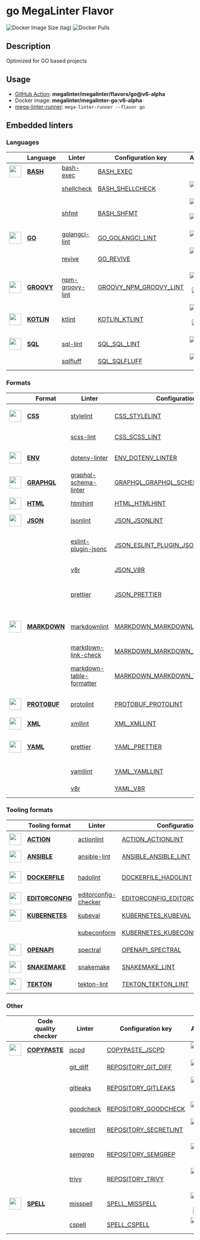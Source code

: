 # go MegaLinter Flavor

![Docker Image Size (tag)](https://img.shields.io/docker/image-size/megalinter/megalinter-go/v6-alpha)
![Docker Pulls](https://img.shields.io/docker/pulls/megalinter/megalinter-go)

## Description

Optimized for GO based projects

## Usage

- [GitHub Action](https://megalinter.github.io/v6-alpha/installation/#github-action): **megalinter/megalinter/flavors/go@v6-alpha**
- Docker image: **megalinter/megalinter-go:v6-alpha**
- [mega-linter-runner](https://megalinter.github.io/v6-alpha/mega-linter-runner/): `mega-linter-runner --flavor go`

## Embedded linters

### Languages

|                                                                             <!-- -->                                                                             | Language                                                                | Linter                                                                                       | Configuration key                                                                                   |                                                                                                                     Additional                                                                                                                      |
|:----------------------------------------------------------------------------------------------------------------------------------------------------------------:|-------------------------------------------------------------------------|----------------------------------------------------------------------------------------------|-----------------------------------------------------------------------------------------------------|:---------------------------------------------------------------------------------------------------------------------------------------------------------------------------------------------------------------------------------------------------:|
|  <img src="https://github.com/megalinter/megalinter/raw/main/docs/assets/icons/bash.ico" alt="" height="32px" class="megalinter-icon"></a> <!-- linter-icon -->  | [**BASH**](https://megalinter.github.io/v6-alpha/descriptors/bash/)     | [bash-exec](https://megalinter.github.io/v6-alpha/descriptors/bash_bash_exec/)               | [BASH_EXEC](https://megalinter.github.io/v6-alpha/descriptors/bash_bash_exec/)                      |                                                                                                                                                                                                                                                     |
|                                                                  <!-- --> <!-- linter-icon -->                                                                   |                                                                         | [shellcheck](https://megalinter.github.io/v6-alpha/descriptors/bash_shellcheck/)             | [BASH_SHELLCHECK](https://megalinter.github.io/v6-alpha/descriptors/bash_shellcheck/)               |                                                        [![GitHub stars](https://img.shields.io/github/stars/koalaman/shellcheck?cacheSeconds=3600)](https://github.com/koalaman/shellcheck)                                                         |
|                                                                  <!-- --> <!-- linter-icon -->                                                                   |                                                                         | [shfmt](https://megalinter.github.io/v6-alpha/descriptors/bash_shfmt/)                       | [BASH_SHFMT](https://megalinter.github.io/v6-alpha/descriptors/bash_shfmt/)                         |                                        [![GitHub stars](https://img.shields.io/github/stars/mvdan/sh?cacheSeconds=3600)](https://github.com/mvdan/sh) ![formatter](https://shields.io/badge/-format-yellow)                                         |
|   <img src="https://github.com/megalinter/megalinter/raw/main/docs/assets/icons/go.ico" alt="" height="32px" class="megalinter-icon"></a> <!-- linter-icon -->   | [**GO**](https://megalinter.github.io/v6-alpha/descriptors/go/)         | [golangci-lint](https://megalinter.github.io/v6-alpha/descriptors/go_golangci_lint/)         | [GO_GOLANGCI_LINT](https://megalinter.github.io/v6-alpha/descriptors/go_golangci_lint/)             |                                                     [![GitHub stars](https://img.shields.io/github/stars/golangci/golangci-lint?cacheSeconds=3600)](https://github.com/golangci/golangci-lint)                                                      |
|                                                                  <!-- --> <!-- linter-icon -->                                                                   |                                                                         | [revive](https://megalinter.github.io/v6-alpha/descriptors/go_revive/)                       | [GO_REVIVE](https://megalinter.github.io/v6-alpha/descriptors/go_revive/)                           |                                     [![GitHub stars](https://img.shields.io/github/stars/mgechev/revive?cacheSeconds=3600)](https://github.com/mgechev/revive) ![sarif](https://shields.io/badge/-SARIF-orange)                                     |
| <img src="https://github.com/megalinter/megalinter/raw/main/docs/assets/icons/groovy.ico" alt="" height="32px" class="megalinter-icon"></a> <!-- linter-icon --> | [**GROOVY**](https://megalinter.github.io/v6-alpha/descriptors/groovy/) | [npm-groovy-lint](https://megalinter.github.io/v6-alpha/descriptors/groovy_npm_groovy_lint/) | [GROOVY_NPM_GROOVY_LINT](https://megalinter.github.io/v6-alpha/descriptors/groovy_npm_groovy_lint/) | [![GitHub stars](https://img.shields.io/github/stars/nvuillam/npm-groovy-lint?cacheSeconds=3600)](https://github.com/nvuillam/npm-groovy-lint) ![autofix](https://shields.io/badge/-autofix-green) ![sarif](https://shields.io/badge/-SARIF-orange) |
| <img src="https://github.com/megalinter/megalinter/raw/main/docs/assets/icons/kotlin.ico" alt="" height="32px" class="megalinter-icon"></a> <!-- linter-icon --> | [**KOTLIN**](https://megalinter.github.io/v6-alpha/descriptors/kotlin/) | [ktlint](https://megalinter.github.io/v6-alpha/descriptors/kotlin_ktlint/)                   | [KOTLIN_KTLINT](https://megalinter.github.io/v6-alpha/descriptors/kotlin_ktlint/)                   |         [![GitHub stars](https://img.shields.io/github/stars/pinterest/ktlint?cacheSeconds=3600)](https://github.com/pinterest/ktlint) ![autofix](https://shields.io/badge/-autofix-green) ![sarif](https://shields.io/badge/-SARIF-orange)         |
|  <img src="https://github.com/megalinter/megalinter/raw/main/docs/assets/icons/sql.ico" alt="" height="32px" class="megalinter-icon"></a> <!-- linter-icon -->   | [**SQL**](https://megalinter.github.io/v6-alpha/descriptors/sql/)       | [sql-lint](https://megalinter.github.io/v6-alpha/descriptors/sql_sql_lint/)                  | [SQL_SQL_LINT](https://megalinter.github.io/v6-alpha/descriptors/sql_sql_lint/)                     |                                                       [![GitHub stars](https://img.shields.io/github/stars/joereynolds/sql-lint?cacheSeconds=3600)](https://github.com/joereynolds/sql-lint)                                                        |
|                                                                  <!-- --> <!-- linter-icon -->                                                                   |                                                                         | [sqlfluff](https://megalinter.github.io/v6-alpha/descriptors/sql_sqlfluff/)                  | [SQL_SQLFLUFF](https://megalinter.github.io/v6-alpha/descriptors/sql_sqlfluff/)                     |                                                          [![GitHub stars](https://img.shields.io/github/stars/sqlfluff/sqlfluff?cacheSeconds=3600)](https://github.com/sqlfluff/sqlfluff)                                                           |

### Formats

|                                                                              <!-- -->                                                                              | Format                                                                      | Linter                                                                                                           | Configuration key                                                                                                         |                                                                                                                          Additional                                                                                                                           |
|:------------------------------------------------------------------------------------------------------------------------------------------------------------------:|-----------------------------------------------------------------------------|------------------------------------------------------------------------------------------------------------------|---------------------------------------------------------------------------------------------------------------------------|:-------------------------------------------------------------------------------------------------------------------------------------------------------------------------------------------------------------------------------------------------------------:|
|   <img src="https://github.com/megalinter/megalinter/raw/main/docs/assets/icons/css.ico" alt="" height="32px" class="megalinter-icon"></a> <!-- linter-icon -->    | [**CSS**](https://megalinter.github.io/v6-alpha/descriptors/css/)           | [stylelint](https://megalinter.github.io/v6-alpha/descriptors/css_stylelint/)                                    | [CSS_STYLELINT](https://megalinter.github.io/v6-alpha/descriptors/css_stylelint/)                                         |                                   [![GitHub stars](https://img.shields.io/github/stars/stylelint/stylelint?cacheSeconds=3600)](https://github.com/stylelint/stylelint) ![autofix](https://shields.io/badge/-autofix-green)                                    |
|                                                                   <!-- --> <!-- linter-icon -->                                                                    |                                                                             | [scss-lint](https://megalinter.github.io/v6-alpha/descriptors/css_scss_lint/)                                    | [CSS_SCSS_LINT](https://megalinter.github.io/v6-alpha/descriptors/css_scss_lint/)                                         |                                                                   [![GitHub stars](https://img.shields.io/github/stars/sds/scss-lint?cacheSeconds=3600)](https://github.com/sds/scss-lint)                                                                    |
|   <img src="https://github.com/megalinter/megalinter/raw/main/docs/assets/icons/env.ico" alt="" height="32px" class="megalinter-icon"></a> <!-- linter-icon -->    | [**ENV**](https://megalinter.github.io/v6-alpha/descriptors/env/)           | [dotenv-linter](https://megalinter.github.io/v6-alpha/descriptors/env_dotenv_linter/)                            | [ENV_DOTENV_LINTER](https://megalinter.github.io/v6-alpha/descriptors/env_dotenv_linter/)                                 |                           [![GitHub stars](https://img.shields.io/github/stars/dotenv-linter/dotenv-linter?cacheSeconds=3600)](https://github.com/dotenv-linter/dotenv-linter) ![autofix](https://shields.io/badge/-autofix-green)                            |
| <img src="https://github.com/megalinter/megalinter/raw/main/docs/assets/icons/graphql.ico" alt="" height="32px" class="megalinter-icon"></a> <!-- linter-icon -->  | [**GRAPHQL**](https://megalinter.github.io/v6-alpha/descriptors/graphql/)   | [graphql-schema-linter](https://megalinter.github.io/v6-alpha/descriptors/graphql_graphql_schema_linter/)        | [GRAPHQL_GRAPHQL_SCHEMA_LINTER](https://megalinter.github.io/v6-alpha/descriptors/graphql_graphql_schema_linter/)         |                                                  [![GitHub stars](https://img.shields.io/github/stars/cjoudrey/graphql-schema-linter?cacheSeconds=3600)](https://github.com/cjoudrey/graphql-schema-linter)                                                   |
|   <img src="https://github.com/megalinter/megalinter/raw/main/docs/assets/icons/html.ico" alt="" height="32px" class="megalinter-icon"></a> <!-- linter-icon -->   | [**HTML**](https://megalinter.github.io/v6-alpha/descriptors/html/)         | [htmlhint](https://megalinter.github.io/v6-alpha/descriptors/html_htmlhint/)                                     | [HTML_HTMLHINT](https://megalinter.github.io/v6-alpha/descriptors/html_htmlhint/)                                         |                                                               [![GitHub stars](https://img.shields.io/github/stars/htmlhint/HTMLHint?cacheSeconds=3600)](https://github.com/htmlhint/HTMLHint)                                                                |
|   <img src="https://github.com/megalinter/megalinter/raw/main/docs/assets/icons/json.ico" alt="" height="32px" class="megalinter-icon"></a> <!-- linter-icon -->   | [**JSON**](https://megalinter.github.io/v6-alpha/descriptors/json/)         | [jsonlint](https://megalinter.github.io/v6-alpha/descriptors/json_jsonlint/)                                     | [JSON_JSONLINT](https://megalinter.github.io/v6-alpha/descriptors/json_jsonlint/)                                         |                                                                  [![GitHub stars](https://img.shields.io/github/stars/zaach/jsonlint?cacheSeconds=3600)](https://github.com/zaach/jsonlint)                                                                   |
|                                                                   <!-- --> <!-- linter-icon -->                                                                    |                                                                             | [eslint-plugin-jsonc](https://megalinter.github.io/v6-alpha/descriptors/json_eslint_plugin_jsonc/)               | [JSON_ESLINT_PLUGIN_JSONC](https://megalinter.github.io/v6-alpha/descriptors/json_eslint_plugin_jsonc/)                   | [![GitHub stars](https://img.shields.io/github/stars/ota-meshi/eslint-plugin-jsonc?cacheSeconds=3600)](https://github.com/ota-meshi/eslint-plugin-jsonc) ![autofix](https://shields.io/badge/-autofix-green) ![sarif](https://shields.io/badge/-SARIF-orange) |
|                                                                   <!-- --> <!-- linter-icon -->                                                                    |                                                                             | [v8r](https://megalinter.github.io/v6-alpha/descriptors/json_v8r/)                                               | [JSON_V8R](https://megalinter.github.io/v6-alpha/descriptors/json_v8r/)                                                   |                                                                    [![GitHub stars](https://img.shields.io/github/stars/chris48s/v8r?cacheSeconds=3600)](https://github.com/chris48s/v8r)                                                                     |
|                                                                   <!-- --> <!-- linter-icon -->                                                                    |                                                                             | [prettier](https://megalinter.github.io/v6-alpha/descriptors/json_prettier/)                                     | [JSON_PRETTIER](https://megalinter.github.io/v6-alpha/descriptors/json_prettier/)                                         |                                    [![GitHub stars](https://img.shields.io/github/stars/prettier/prettier?cacheSeconds=3600)](https://github.com/prettier/prettier) ![formatter](https://shields.io/badge/-format-yellow)                                     |
| <img src="https://github.com/megalinter/megalinter/raw/main/docs/assets/icons/markdown.ico" alt="" height="32px" class="megalinter-icon"></a> <!-- linter-icon --> | [**MARKDOWN**](https://megalinter.github.io/v6-alpha/descriptors/markdown/) | [markdownlint](https://megalinter.github.io/v6-alpha/descriptors/markdown_markdownlint/)                         | [MARKDOWN_MARKDOWNLINT](https://megalinter.github.io/v6-alpha/descriptors/markdown_markdownlint/)                         |                              [![GitHub stars](https://img.shields.io/github/stars/DavidAnson/markdownlint?cacheSeconds=3600)](https://github.com/DavidAnson/markdownlint) ![formatter](https://shields.io/badge/-format-yellow)                               |
|                                                                   <!-- --> <!-- linter-icon -->                                                                    |                                                                             | [markdown-link-check](https://megalinter.github.io/v6-alpha/descriptors/markdown_markdown_link_check/)           | [MARKDOWN_MARKDOWN_LINK_CHECK](https://megalinter.github.io/v6-alpha/descriptors/markdown_markdown_link_check/)           |                                                       [![GitHub stars](https://img.shields.io/github/stars/tcort/markdown-link-check?cacheSeconds=3600)](https://github.com/tcort/markdown-link-check)                                                        |
|                                                                   <!-- --> <!-- linter-icon -->                                                                    |                                                                             | [markdown-table-formatter](https://megalinter.github.io/v6-alpha/descriptors/markdown_markdown_table_formatter/) | [MARKDOWN_MARKDOWN_TABLE_FORMATTER](https://megalinter.github.io/v6-alpha/descriptors/markdown_markdown_table_formatter/) |                    [![GitHub stars](https://img.shields.io/github/stars/nvuillam/markdown-table-formatter?cacheSeconds=3600)](https://github.com/nvuillam/markdown-table-formatter) ![formatter](https://shields.io/badge/-format-yellow)                     |
| <img src="https://github.com/megalinter/megalinter/raw/main/docs/assets/icons/protobuf.ico" alt="" height="32px" class="megalinter-icon"></a> <!-- linter-icon --> | [**PROTOBUF**](https://megalinter.github.io/v6-alpha/descriptors/protobuf/) | [protolint](https://megalinter.github.io/v6-alpha/descriptors/protobuf_protolint/)                               | [PROTOBUF_PROTOLINT](https://megalinter.github.io/v6-alpha/descriptors/protobuf_protolint/)                               |                                   [![GitHub stars](https://img.shields.io/github/stars/yoheimuta/protolint?cacheSeconds=3600)](https://github.com/yoheimuta/protolint) ![autofix](https://shields.io/badge/-autofix-green)                                    |
|   <img src="https://github.com/megalinter/megalinter/raw/main/docs/assets/icons/xml.ico" alt="" height="32px" class="megalinter-icon"></a> <!-- linter-icon -->    | [**XML**](https://megalinter.github.io/v6-alpha/descriptors/xml/)           | [xmllint](https://megalinter.github.io/v6-alpha/descriptors/xml_xmllint/)                                        | [XML_XMLLINT](https://megalinter.github.io/v6-alpha/descriptors/xml_xmllint/)                                             |                                                                                                                                                                                                                                                               |
|   <img src="https://github.com/megalinter/megalinter/raw/main/docs/assets/icons/yaml.ico" alt="" height="32px" class="megalinter-icon"></a> <!-- linter-icon -->   | [**YAML**](https://megalinter.github.io/v6-alpha/descriptors/yaml/)         | [prettier](https://megalinter.github.io/v6-alpha/descriptors/yaml_prettier/)                                     | [YAML_PRETTIER](https://megalinter.github.io/v6-alpha/descriptors/yaml_prettier/)                                         |                                    [![GitHub stars](https://img.shields.io/github/stars/prettier/prettier?cacheSeconds=3600)](https://github.com/prettier/prettier) ![formatter](https://shields.io/badge/-format-yellow)                                     |
|                                                                   <!-- --> <!-- linter-icon -->                                                                    |                                                                             | [yamllint](https://megalinter.github.io/v6-alpha/descriptors/yaml_yamllint/)                                     | [YAML_YAMLLINT](https://megalinter.github.io/v6-alpha/descriptors/yaml_yamllint/)                                         |                                                            [![GitHub stars](https://img.shields.io/github/stars/adrienverge/yamllint?cacheSeconds=3600)](https://github.com/adrienverge/yamllint)                                                             |
|                                                                   <!-- --> <!-- linter-icon -->                                                                    |                                                                             | [v8r](https://megalinter.github.io/v6-alpha/descriptors/yaml_v8r/)                                               | [YAML_V8R](https://megalinter.github.io/v6-alpha/descriptors/yaml_v8r/)                                                   |                                                                    [![GitHub stars](https://img.shields.io/github/stars/chris48s/v8r?cacheSeconds=3600)](https://github.com/chris48s/v8r)                                                                     |

### Tooling formats

|                                                                                <!-- -->                                                                                | Tooling format                                                                      | Linter                                                                                                       | Configuration key                                                                                                         |                                                                                    Additional                                                                                     |
|:----------------------------------------------------------------------------------------------------------------------------------------------------------------------:|-------------------------------------------------------------------------------------|--------------------------------------------------------------------------------------------------------------|---------------------------------------------------------------------------------------------------------------------------|:---------------------------------------------------------------------------------------------------------------------------------------------------------------------------------:|
|   <img src="https://github.com/megalinter/megalinter/raw/main/docs/assets/icons/default.ico" alt="" height="32px" class="megalinter-icon"></a> <!-- linter-icon -->    | [**ACTION**](https://megalinter.github.io/v6-alpha/descriptors/action/)             | [actionlint](https://megalinter.github.io/v6-alpha/descriptors/action_actionlint/)                           | [ACTION_ACTIONLINT](https://megalinter.github.io/v6-alpha/descriptors/action_actionlint/)                                 |                          [![GitHub stars](https://img.shields.io/github/stars/rhysd/actionlint?cacheSeconds=3600)](https://github.com/rhysd/actionlint)                           |
|   <img src="https://github.com/megalinter/megalinter/raw/main/docs/assets/icons/ansible.ico" alt="" height="32px" class="megalinter-icon"></a> <!-- linter-icon -->    | [**ANSIBLE**](https://megalinter.github.io/v6-alpha/descriptors/ansible/)           | [ansible-lint](https://megalinter.github.io/v6-alpha/descriptors/ansible_ansible_lint/)                      | [ANSIBLE_ANSIBLE_LINT](https://megalinter.github.io/v6-alpha/descriptors/ansible_ansible_lint/)                           |                      [![GitHub stars](https://img.shields.io/github/stars/ansible/ansible-lint?cacheSeconds=3600)](https://github.com/ansible/ansible-lint)                       |
|  <img src="https://github.com/megalinter/megalinter/raw/main/docs/assets/icons/dockerfile.ico" alt="" height="32px" class="megalinter-icon"></a> <!-- linter-icon -->  | [**DOCKERFILE**](https://megalinter.github.io/v6-alpha/descriptors/dockerfile/)     | [hadolint](https://megalinter.github.io/v6-alpha/descriptors/dockerfile_hadolint/)                           | [DOCKERFILE_HADOLINT](https://megalinter.github.io/v6-alpha/descriptors/dockerfile_hadolint/)                             | [![GitHub stars](https://img.shields.io/github/stars/hadolint/hadolint?cacheSeconds=3600)](https://github.com/hadolint/hadolint) ![sarif](https://shields.io/badge/-SARIF-orange) |
| <img src="https://github.com/megalinter/megalinter/raw/main/docs/assets/icons/editorconfig.ico" alt="" height="32px" class="megalinter-icon"></a> <!-- linter-icon --> | [**EDITORCONFIG**](https://megalinter.github.io/v6-alpha/descriptors/editorconfig/) | [editorconfig-checker](https://megalinter.github.io/v6-alpha/descriptors/editorconfig_editorconfig_checker/) | [EDITORCONFIG_EDITORCONFIG_CHECKER](https://megalinter.github.io/v6-alpha/descriptors/editorconfig_editorconfig_checker/) | [![GitHub stars](https://img.shields.io/github/stars/editorconfig-checker/editorconfig-checker?cacheSeconds=3600)](https://github.com/editorconfig-checker/editorconfig-checker)  |
|  <img src="https://github.com/megalinter/megalinter/raw/main/docs/assets/icons/kubernetes.ico" alt="" height="32px" class="megalinter-icon"></a> <!-- linter-icon -->  | [**KUBERNETES**](https://megalinter.github.io/v6-alpha/descriptors/kubernetes/)     | [kubeval](https://megalinter.github.io/v6-alpha/descriptors/kubernetes_kubeval/)                             | [KUBERNETES_KUBEVAL](https://megalinter.github.io/v6-alpha/descriptors/kubernetes_kubeval/)                               |                       [![GitHub stars](https://img.shields.io/github/stars/instrumenta/kubeval?cacheSeconds=3600)](https://github.com/instrumenta/kubeval)                        |
|                                                                     <!-- --> <!-- linter-icon -->                                                                      |                                                                                     | [kubeconform](https://megalinter.github.io/v6-alpha/descriptors/kubernetes_kubeconform/)                     | [KUBERNETES_KUBECONFORM](https://megalinter.github.io/v6-alpha/descriptors/kubernetes_kubeconform/)                       |                         [![GitHub stars](https://img.shields.io/github/stars/yannh/kubeconform?cacheSeconds=3600)](https://github.com/yannh/kubeconform)                          |
|   <img src="https://github.com/megalinter/megalinter/raw/main/docs/assets/icons/openapi.ico" alt="" height="32px" class="megalinter-icon"></a> <!-- linter-icon -->    | [**OPENAPI**](https://megalinter.github.io/v6-alpha/descriptors/openapi/)           | [spectral](https://megalinter.github.io/v6-alpha/descriptors/openapi_spectral/)                              | [OPENAPI_SPECTRAL](https://megalinter.github.io/v6-alpha/descriptors/openapi_spectral/)                                   |                      [![GitHub stars](https://img.shields.io/github/stars/stoplightio/spectral?cacheSeconds=3600)](https://github.com/stoplightio/spectral)                       |
|  <img src="https://github.com/megalinter/megalinter/raw/main/docs/assets/icons/snakemake.ico" alt="" height="32px" class="megalinter-icon"></a> <!-- linter-icon -->   | [**SNAKEMAKE**](https://megalinter.github.io/v6-alpha/descriptors/snakemake/)       | [snakemake](https://megalinter.github.io/v6-alpha/descriptors/snakemake_snakemake/)                          | [SNAKEMAKE_LINT](https://megalinter.github.io/v6-alpha/descriptors/snakemake_snakemake/)                                  |                       [![GitHub stars](https://img.shields.io/github/stars/snakemake/snakemake?cacheSeconds=3600)](https://github.com/snakemake/snakemake)                        |
|    <img src="https://github.com/megalinter/megalinter/raw/main/docs/assets/icons/tekton.ico" alt="" height="32px" class="megalinter-icon"></a> <!-- linter-icon -->    | [**TEKTON**](https://megalinter.github.io/v6-alpha/descriptors/tekton/)             | [tekton-lint](https://megalinter.github.io/v6-alpha/descriptors/tekton_tekton_lint/)                         | [TEKTON_TEKTON_LINT](https://megalinter.github.io/v6-alpha/descriptors/tekton_tekton_lint/)                               |                           [![GitHub stars](https://img.shields.io/github/stars/IBM/tekton-lint?cacheSeconds=3600)](https://github.com/IBM/tekton-lint)                            |

### Other

|                                                                              <!-- -->                                                                               | Code quality checker                                                          | Linter                                                                                 | Configuration key                                                                                 |                                                                                        Additional                                                                                         |
|:-------------------------------------------------------------------------------------------------------------------------------------------------------------------:|-------------------------------------------------------------------------------|----------------------------------------------------------------------------------------|---------------------------------------------------------------------------------------------------|:-----------------------------------------------------------------------------------------------------------------------------------------------------------------------------------------:|
| <img src="https://github.com/megalinter/megalinter/raw/main/docs/assets/icons/copypaste.ico" alt="" height="32px" class="megalinter-icon"></a> <!-- linter-icon --> | [**COPYPASTE**](https://megalinter.github.io/v6-alpha/descriptors/copypaste/) | [jscpd](https://megalinter.github.io/v6-alpha/descriptors/copypaste_jscpd/)            | [COPYPASTE_JSCPD](https://megalinter.github.io/v6-alpha/descriptors/copypaste_jscpd/)             |                              [![GitHub stars](https://img.shields.io/github/stars/kucherenko/jscpd?cacheSeconds=3600)](https://github.com/kucherenko/jscpd)                               |
|                                                                    <!-- --> <!-- linter-icon -->                                                                    |                                                                               | [git_diff](https://megalinter.github.io/v6-alpha/descriptors/repository_git_diff/)     | [REPOSITORY_GIT_DIFF](https://megalinter.github.io/v6-alpha/descriptors/repository_git_diff/)     |                                       [![GitHub stars](https://img.shields.io/github/stars/git/git?cacheSeconds=3600)](https://github.com/git/git)                                        |
|                                                                    <!-- --> <!-- linter-icon -->                                                                    |                                                                               | [gitleaks](https://megalinter.github.io/v6-alpha/descriptors/repository_gitleaks/)     | [REPOSITORY_GITLEAKS](https://megalinter.github.io/v6-alpha/descriptors/repository_gitleaks/)     |  [![GitHub stars](https://img.shields.io/github/stars/zricethezav/gitleaks?cacheSeconds=3600)](https://github.com/zricethezav/gitleaks) ![sarif](https://shields.io/badge/-SARIF-orange)  |
|                                                                    <!-- --> <!-- linter-icon -->                                                                    |                                                                               | [goodcheck](https://megalinter.github.io/v6-alpha/descriptors/repository_goodcheck/)   | [REPOSITORY_GOODCHECK](https://megalinter.github.io/v6-alpha/descriptors/repository_goodcheck/)   |                               [![GitHub stars](https://img.shields.io/github/stars/sider/goodcheck?cacheSeconds=3600)](https://github.com/sider/goodcheck)                                |
|                                                                    <!-- --> <!-- linter-icon -->                                                                    |                                                                               | [secretlint](https://megalinter.github.io/v6-alpha/descriptors/repository_secretlint/) | [REPOSITORY_SECRETLINT](https://megalinter.github.io/v6-alpha/descriptors/repository_secretlint/) | [![GitHub stars](https://img.shields.io/github/stars/secretlint/secretlint?cacheSeconds=3600)](https://github.com/secretlint/secretlint) ![sarif](https://shields.io/badge/-SARIF-orange) |
|                                                                    <!-- --> <!-- linter-icon -->                                                                    |                                                                               | [semgrep](https://megalinter.github.io/v6-alpha/descriptors/repository_semgrep/)       | [REPOSITORY_SEMGREP](https://megalinter.github.io/v6-alpha/descriptors/repository_semgrep/)       |  [![GitHub stars](https://img.shields.io/github/stars/returntocorp/semgrep?cacheSeconds=3600)](https://github.com/returntocorp/semgrep) ![sarif](https://shields.io/badge/-SARIF-orange)  |
|                                                                    <!-- --> <!-- linter-icon -->                                                                    |                                                                               | [trivy](https://megalinter.github.io/v6-alpha/descriptors/repository_trivy/)           | [REPOSITORY_TRIVY](https://megalinter.github.io/v6-alpha/descriptors/repository_trivy/)           |    [![GitHub stars](https://img.shields.io/github/stars/aquasecurity/trivy?cacheSeconds=3600)](https://github.com/aquasecurity/trivy) ![sarif](https://shields.io/badge/-SARIF-orange)    |
|   <img src="https://github.com/megalinter/megalinter/raw/main/docs/assets/icons/spell.ico" alt="" height="32px" class="megalinter-icon"></a> <!-- linter-icon -->   | [**SPELL**](https://megalinter.github.io/v6-alpha/descriptors/spell/)         | [misspell](https://megalinter.github.io/v6-alpha/descriptors/spell_misspell/)          | [SPELL_MISSPELL](https://megalinter.github.io/v6-alpha/descriptors/spell_misspell/)               |    [![GitHub stars](https://img.shields.io/github/stars/client9/misspell?cacheSeconds=3600)](https://github.com/client9/misspell) ![autofix](https://shields.io/badge/-autofix-green)     |
|                                                                    <!-- --> <!-- linter-icon -->                                                                    |                                                                               | [cspell](https://megalinter.github.io/v6-alpha/descriptors/spell_cspell/)              | [SPELL_CSPELL](https://megalinter.github.io/v6-alpha/descriptors/spell_cspell/)                   |                     [![GitHub stars](https://img.shields.io/github/stars/streetsidesoftware/cspell?cacheSeconds=3600)](https://github.com/streetsidesoftware/cspell)                      |

